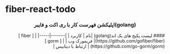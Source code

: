 # fiber-react-todo

<h3 align="center">
اپلیکشن فهرست کار با ری اکت و فایبر(golang)
</h3>

<div align="right" dir="rtl">
   #### لیست پکیج های بک اند(golang)
  |نام | کاربرد |
  |-------|-----|
  | [ fiber ](https://github.com/gofiber/fiber)| فریمورک وب |
  | [ gorm ](https://github.com/go-gorm/gorm) | ارتباط با دیتابیس |
</div>

